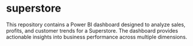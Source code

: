 # superstore
This repository contains a Power BI dashboard designed to analyze sales, profits, and customer trends for a Superstore. The dashboard provides actionable insights into business performance across multiple dimensions.
